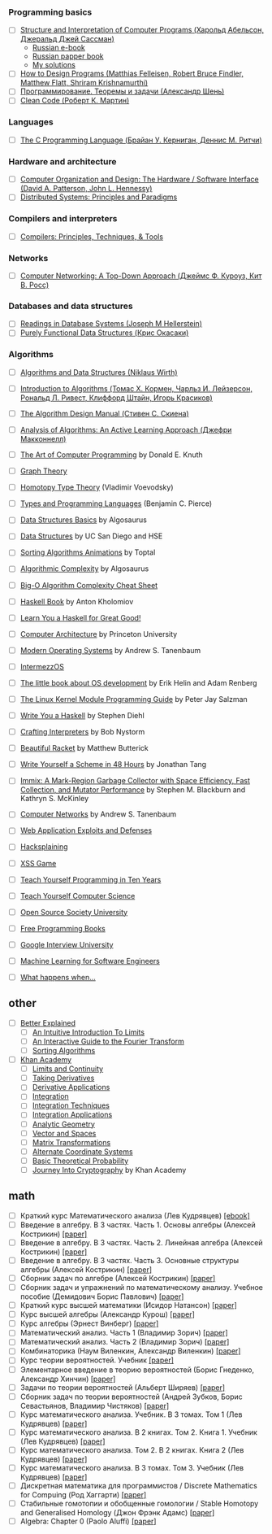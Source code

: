 ### Programming basics
- [ ] [Structure and Interpretation of Computer Programs (Харольд Абельсон, Джеральд Джей Сассман)](https://mitpress.mit.edu/sicp/full-text/book/book.html)
  * [Russian e-book](http://newstar.rinet.ru/~goga/sicp/sicp.pdf)
  * [Russian papper book](https://www.ozon.ru/context/detail/id/5322055/)
  * [My solutions](https://github.com/kana-sama/sicp)
- [ ] [How to Design Programs (Matthias Felleisen, Robert Bruce Findler, Matthew Flatt, Shriram Krishnamurthi)](http://www.ccs.neu.edu/home/matthias/HtDP2e/)
- [ ] [Программирование. Теоремы и задачи (Александр Шень)](https://www.ozon.ru/context/detail/id/140340900/)
- [ ] [Clean Code (Роберт К. Мартин)](https://www.ozon.ru/context/detail/id/21916535/)

### Languages
- [ ] [The C Programming Language (Брайан У. Керниган, Деннис М. Ритчи)](https://www.ozon.ru/context/detail/id/2480925/)

### Hardware and architecture
- [ ] [Computer Organization and Design: The Hardware / Software Interface (David A. Patterson, John L. Hennessy)](https://www.ozon.ru/context/detail/id/22680307/)
- [ ] [Distributed Systems: Principles and Paradigms](https://www.ozon.ru/context/detail/id/3669235/)

### Compilers and interpreters
- [ ] [Compilers: Principles, Techniques, & Tools](https://www.ozon.ru/context/detail/id/3829076/)

### Networks
- [ ] [Computer Networking: A Top-Down Approach (Джеймс Ф. Куроуз, Кит В. Росс)](https://www.ozon.ru/context/detail/id/135453228/)

### Databases and data structures
- [ ] [Readings in Database Systems (Joseph M Hellerstein)](https://www.ozon.ru/context/detail/id/5912157/)
- [ ] [Purely Functional Data Structures (Крис Окасаки)](https://www.ozon.ru/context/detail/id/135933824/)

### Algorithms
- [ ] [Algorithms and Data Structures (Niklaus Wirth)](https://www.ozon.ru/context/detail/id/6146670/)
- [ ] [Introduction to Algorithms (Томас Х. Кормен, Чарльз И. Лейзерсон, Рональд Л. Ривест, Клиффорд Штайн, Игорь Красиков)](https://www.ozon.ru/context/detail/id/33769775/)
- [ ] [The Algorithm Design Manual (Стивен С. Скиена)](https://www.ozon.ru/context/detail/id/1830000/)
- [ ] [Analysis of Algorithms: An Active Learning Approach (Джефри Макконнелл)](https://www.ozon.ru/context/detail/id/4523340/)



- [ ] [The Art of Computer Programming](https://www.amazon.com/Computer-Programming-Volumes-1-4A-Boxed/dp/0321751043) by Donald E. Knuth
- [ ] [Graph Theory](https://www.tutorialspoint.com/graph_theory/)
- [ ] [Homotopy Type Theory](https://homotopytypetheory.org) (Vladimir Voevodsky)
- [ ] [Types and Programming Languages](https://www.amazon.com/Types-Programming-Languages-MIT-Press/dp/0262162091) (Benjamin C. Pierce)
- [ ] [Data Structures Basics](http://algosaur.us/data-structures-basics) by Algosaurus
- [ ] [Data Structures](https://www.coursera.org/learn/data-structures) by UC San Diego and HSE
- [ ] [Sorting Algorithms Animations](https://www.toptal.com/developers/sorting-algorithms) by Toptal
- [ ] [Algorithmic Complexity](http://algosaur.us/algorithmic-complexity) by Algosaurus
- [ ] [Big-O Algorithm Complexity Cheat Sheet](http://bigocheatsheet.com/)
- [ ] [Haskell Book](https://anton-k.github.io/ru-haskell-book/book/home.html) by Anton Kholomiov
- [ ] [Learn You a Haskell for Great Good!](http://learnyouahaskell.com/)
- [ ] [Computer Architecture](https://www.coursera.org/learn/comparch) by Princeton University
- [ ] [Modern Operating Systems](https://www.amazon.com/Modern-Operating-Systems-Andrew-Tanenbaum/dp/013359162X) by Andrew S. Tanenbaum
- [ ] [IntermezzOS](https://intermezzos.github.io/book/)
- [ ] [The little book about OS development](https://littleosbook.github.io/) by Erik Helin and Adam Renberg
- [ ] [The Linux Kernel Module Programming Guide](https://www.amazon.com/Linux-Kernel-Module-Programming-Guide/dp/1441418865) by Peter Jay Salzman
- [ ] [Write You a Haskell](http://dev.stephendiehl.com/fun/) by Stephen Diehl
- [ ] [Crafting Interpreters](http://www.craftinginterpreters.com/) by Bob Nystorm
- [ ] [Beautiful Racket](http://beautifulracket.com/) by Matthew Butterick
- [ ] [Write Yourself a Scheme in 48 Hours](https://en.wikibooks.org/wiki/Write_Yourself_a_Scheme_in_48_Hours) by Jonathan Tang
- [ ] [Immix: A Mark-Region Garbage Collector with Space Efficiency, Fast Collection, and Mutator Performance](http://users.cecs.anu.edu.au/~steveb/pubs/papers/immix-pldi-2008.pdf) by Stephen M. Blackburn and Kathryn S. McKinley
- [ ] [Computer Networks](https://www.amazon.com/Computer-Networks-Tanenbaum-International-Economy/dp/9332518742) by Andrew S. Tanenbaum
- [ ] [Web Application Exploits and Defenses](https://google-gruyere.appspot.com/)
- [ ] [Hacksplaining](https://www.hacksplaining.com/)
- [ ] [XSS Game](https://xss-game.appspot.com/)
- [ ] [Teach Yourself Programming in Ten Years](http://norvig.com/21-days.html)
- [ ] [Teach Yourself Computer Science](https://teachyourselfcs.com/)
- [ ] [Open Source Society University](https://github.com/open-source-society/computer-science)
- [ ] [Free Programming Books](https://github.com/vhf/free-programming-books)
- [ ] [Google Interview University](https://github.com/jwasham/google-interview-university)
- [ ] [Machine Learning for Software Engineers](https://github.com/ZuzooVn/machine-learning-for-software-engineers)
- [ ] [What happens when...](https://github.com/alex/what-happens-when)

## other
- [ ] [Better Explained](https://betterexplained.com/)
  - [ ] [An Intuitive Introduction To Limits](https://betterexplained.com/articles/an-intuitive-introduction-to-limits/)
  - [ ] [An Interactive Guide to the Fourier Transform](https://betterexplained.com/articles/an-interactive-guide-to-the-fourier-transform)
  - [ ] [Sorting Algorithms](https://betterexplained.com/articles/sorting-algorithms)  
- [ ] [Khan Academy](https://www.khanacademy.org/math/calculus-home)
  - [ ] [Limits and Continuity](https://www.khanacademy.org/math/calculus-home/limits-and-continuity-calc)
  - [ ] [Taking Derivatives](https://www.khanacademy.org/math/calculus-home/taking-derivatives-calc)
  - [ ] [Derivative Applications](https://www.khanacademy.org/math/calculus-home/derivative-applications-calc)
  - [ ] [Integration](https://www.khanacademy.org/math/calculus-home/integration-calc)
  - [ ] [Integration Techniques](https://www.khanacademy.org/math/calculus-home/integration-techniques-calc)
  - [ ] [Integration Applications](https://www.khanacademy.org/math/calculus-home/integration-applications-calc)
  - [ ] [Analytic Geometry](https://www.khanacademy.org/math/geometry-home/analytic-geometry-topic)
  - [ ] [Vector and Spaces](https://www.khanacademy.org/math/linear-algebra/vectors-and-spaces)
  - [ ] [Matrix Transformations](https://www.khanacademy.org/math/linear-algebra/matrix-transformations)
  - [ ] [Alternate Coordinate Systems](https://www.khanacademy.org/math/linear-algebra/alternate-bases)
  - [ ] [Basic Theoretical Probability](https://www.khanacademy.org/math/statistics-probability/probability-library)
  - [ ] [Journey Into Cryptography](https://www.khanacademy.org/computing/computer-science/cryptography) by Khan Academy

## math

- [ ] Краткий курс Математического анализа (Лев Кудрявцев)
  [[ebook]](http://nuclphys.sinp.msu.ru/mathan/)
- [ ] Введение в алгебру. В 3 частях. Часть 1. Основы алгебры (Алексей Кострикин)
  [[paper]](https://www.ozon.ru/context/detail/id/21839075/)
- [ ] Введение в алгебру. В 3 частях. Часть 2. Линейная алгебра (Алексей Кострикин)
  [[paper]](https://www.ozon.ru/context/detail/id/7631501/)
- [ ] Введение в алгебру. В 3 частях. Часть 3. Основные структуры алгебры (Алексей Кострикин)
  [[paper]](https://www.ozon.ru/context/detail/id/23944141/)
- [ ] Сборник задач по алгебре (Алексей Кострикин)
  [[paper]](https://www.ozon.ru/context/detail/id/34551868/)
- [ ] Сборник задач и упражнений по математическому анализу. Учебное пособие (Демидович Борис Павлович)
  [[paper]](https://www.ozon.ru/context/detail/id/140170199/)
- [ ] Краткий курс высшей математики (Исидор Натансон)
  [[paper]](https://www.ozon.ru/context/detail/id/87959/)
- [ ] Курс высшей алгебры (Александр Курош)
  [[paper]](https://www.ozon.ru/context/detail/id/17563348/)
- [ ] Курс алгебры (Эрнест Винберг)
  [[paper]](https://www.ozon.ru/context/detail/id/138235365/)
- [ ] Математический анализ. Часть 1 (Владимир Зорич)
  [[paper]](https://www.ozon.ru/context/detail/id/138552098/)
- [ ] Математический анализ. Часть 2 (Владимир Зорич)
  [[paper]](https://www.ozon.ru/context/detail/id/33488939/)
- [ ] Комбинаторика (Наум Виленкин, Александр Виленкин)
  [[paper]](https://www.ozon.ru/context/detail/id/33498057/)
- [ ] Курс теории вероятностей. Учебник
  [[paper]](https://www.ozon.ru/context/detail/id/29205435/)
- [ ] Элементарное введение в теорию вероятностей (Борис Гнеденко, Александр Хинчин)
  [[paper]](https://www.ozon.ru/context/detail/id/137286202/)
- [ ] Задачи по теории вероятностей (Альберт Ширяев)
  [[paper]](https://www.ozon.ru/context/detail/id/3248945/)
- [ ] Сборник задач по теории вероятностей (Андрей Зубков, Борис Севастьянов, Владимир Чистяков)
  [[paper]](https://www.ozon.ru/context/detail/id/4743257/)
- [ ] Курс математического анализа. Учебник. В 3 томах. Том 1 (Лев Кудрявцев)
  [[paper]](https://www.ozon.ru/context/detail/id/32151877/)
- [ ] Курс математического анализа. В 2 книгах. Том 2. Книга 1. Учебник (Лев Кудрявцев)
  [[paper]](https://www.ozon.ru/context/detail/id/135851706/)
- [ ] Курс математического анализа. Том 2. В 2 книгах. Книга 2 (Лев Кудрявцев)
  [[paper]](https://www.ozon.ru/context/detail/id/135851707/)
- [ ] Курс математического анализа. В 3 томах. Том 3. Учебник (Лев Кудрявцев)
  [[paper]](https://www.ozon.ru/context/detail/id/139038567/)
- [ ] Дискретная математика для программистов / Discrete Mathematics for Compuing (Род Хаггарти)
  [[paper]](https://www.ozon.ru/context/detail/id/7825217/)
- [ ] Стабильные гомотопии и обобщенные гомологии / Stable Homotopy and Generalised Homology (Джон Фрэнк Адамс)
  [[paper]](https://www.ozon.ru/context/detail/id/19134759/)
- [ ] Algebra: Chapter 0 (Paolo Aluffi)
  [[paper]](https://www.amazon.com/Algebra-Chapter-Graduate-Studies-Mathematics/dp/0821847813)
